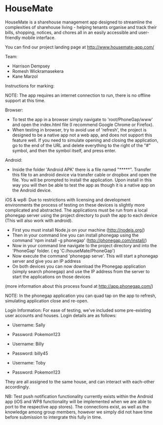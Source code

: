 HouseMate
=========

HouseMate is a sharehouse management app designed to streamline the complexities of sharehouse living - helping tenants organise and track their bills, shopping, notices, and chores all in an easily accessible and user-friendly mobile interface.

You can find our project landing page at http://www.housemate-app.com/

Team:
- Harrison Dempsey
- Romesh Wickramasekera
- Kane Marzol

Instructions for marking:

NOTE: The app requires an internet connection to run, there is no offline support at this time.

Browser:
- To test the app in a browser simply navigate to 'root/PhoneGap/www' and open the index.html file (I recommend Google Chrome or Firefox).
- When testing in browser, try to avoid use of 'refresh', the project is designed to be a native app not a web app, and does not support this feature well. If you need to simulate opening and closing the application, go to the end of the URL and delete everything to the right of the "#" symbol, and then the symbol itself, and press enter.	

Android:
- Inside the folder 'Android APK' there is a file named "*****". Transfer this file to an android device via transfer cable or dropbox and open the file. You will be prompted to install the application. Upon install in this way you will then be able to test the app as though it is a native app on the Android device.

iOS & wp8:
Due to restrictions with licensing and development environments the process of testing on these devices is slightly more complicated and abstracted. The applications must be run from a local phonegap server using the project directory to push the app to each device (This will also work with android).

- First you must install Node.js on your machine (http://nodejs.org/)
- Then in your command line you can install phonegap using the command 'npm install -g phonegap' (http://phonegap.com/install/)
- Now in your command line navigate to the project directory and into the 'PhoneGap' folder. ( eg 'C:/houseMate/PhoneGap')
- Now execute the command 'phonegap serve'. This will start a phonegap server and give you an IP address
- On both devices you can now download the Phonegap application (simply search phonegap) and use the IP address from the server to start the applications on those devices

(more information about this process found at http://app.phonegap.com/)

NOTE: In the phonegap application you can quad tap on the app to refresh, simulating application close and re-open.

Login Information:
 For ease of testing, we've included some pre-existing user accounts and houses.
 Login details are as follows:
  - Username: Sally
  - Password: Pokemon123
  
  - Username: Billy
  - Password: billy45
  
  - Username: Toby
  - Password: Pokemon123

  They are all assigned to the same house, and can interact with each-other accordingly.

NB: Test push notification functionality currently exists within the Android app (iOS and WP8 functionality will be implemented when we are able to port to the respective app stores). The connections exist, as well as the knowledge among group members, however we simply did not have time before submission to intergrate this fully in time.
